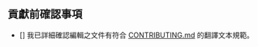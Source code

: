 <!--
請在發送 Pull Request 之前同意以下事項，謝謝您的貢獻 ❤️
-->

## 貢獻前確認事項

- [] 我已詳細確認編輯之文件有符合 [CONTRIBUTING.md](https://github.com/yotv2000tw/Trainers-Legend-G-TRANS-zh-tw/blob/master/.github/CONTRIBUTING.md) 的翻譯文本規範。
